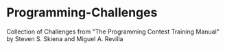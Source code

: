 # Programming-Challenges
Collection of Challenges from "The Programming Contest Training Manual" by Steven S. Skiena and Miguel A. Revilla
